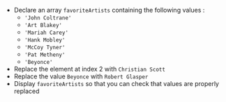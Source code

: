 
- Declare an array `favoriteArtists` containing the following values :
  - `'John Coltrane'`
  - `'Art Blakey'`
  - `'Mariah Carey'`
  - `'Hank Mobley'`
  - `'McCoy Tyner'`
  - `'Pat Metheny'`
  - `'Beyonce'`
- Replace the element at index 2 with `Christian Scott`
- Replace the value `Beyonce` with `Robert Glasper`
- Display `favoriteArtists` so that you can check that values are properly replaced

